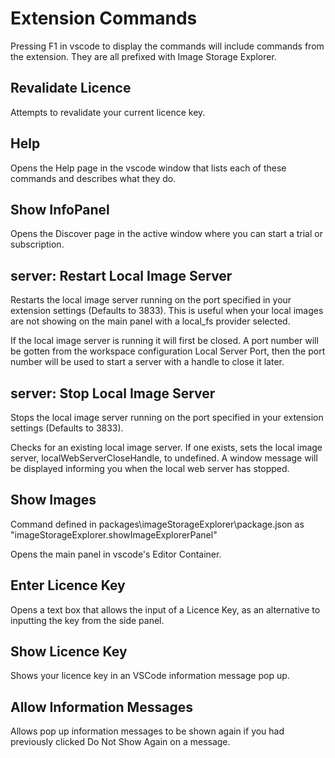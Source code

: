 # Extension Commands

Pressing F1 in vscode to display the commands will include commands from the extension. They are all prefixed with Image Storage Explorer.

## Revalidate Licence

Attempts to revalidate your current licence key.

## Help

Opens the Help page in the vscode window that lists each of these commands and describes what they do.

## Show InfoPanel

Opens the Discover page in the active window where you can start a trial or subscription.

## server: Restart Local Image Server

Restarts the local image server running on the port specified in your extension settings (Defaults to 3833). This is useful when your local images are not showing on the main panel with a local_fs provider selected.

If the local image server is running it will first be closed. A port number will be gotten from the workspace configuration Local Server Port, then the port number will be used to start a server with a handle to close it later.

## server: Stop Local Image Server

Stops the local image server running on the port specified in your extension settings (Defaults to 3833).

Checks for an existing local image server. If one exists, sets the local image server, localWebServerCloseHandle, to undefined. A window message will be displayed informing you when the local web server has stopped.

## Show Images

Command defined in packages\imageStorageExplorer\package.json as "imageStorageExplorer.showImageExplorerPanel"

Opens the main panel in vscode's Editor Container.

## Enter Licence Key

Opens a text box that allows the input of a Licence Key, as an alternative to inputting the key from the side panel.

## Show Licence Key

Shows your licence key in an VSCode information message pop up.

## Allow Information Messages

Allows pop up information messages to be shown again if you had previously clicked Do Not Show Again on a message.
